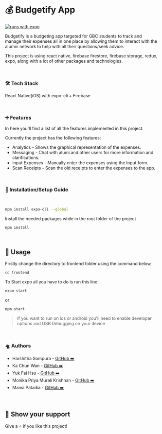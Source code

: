 # 💰 Budgetify App 
[![runs with expo](https://img.shields.io/badge/Runs%20with%20Expo-000.svg?style=flat-square&logo=EXPO&labelColor=f3f3f3&logoColor=000)](https://expo.io/)

Budgetify is a budgeting app targeted for GBC students to track and manage their expenses all in one place by allowing them to interact with the alumni network to help with all their questions/seek advice. 

This project is using react native, firebase firestore, firebase storage, redux, expo, along with a lot of other packages and technologies.

<br>

### 🛠️ Tech Stack

React Native(iOS) with expo-cli + Firebase

<br>

###  ➕ Features

In here you'll find a list of all the features implemented in this project.


Currently the project has the following features:
  * Analytics - Shows the graphical representation of the expenses.
  * Messaging - Chat with alumi and other users for more information and clarifications.
  * Input Expenses - Manually enter the expenses using the Input form.
  * Scan Receipts - Scan the old receipts to enter the expenses to the app.

<br>

### 📱 Installation/Setup Guide
<br>

```sh
npm install expo-cli --global
```

Install the needed packages while in the root folder of the project
```sh
npm install
```

<br>

## 📱 Usage

Firstly change the directory to frontend folder using the command below,

```sh
cd frontend
```

To Start expo all you have to do is run this line

```sh
expo start
```

or

```sh
npm start
```

>If you want to run on ios or android you'll need to enable developer options and USB Debugging on your device

<br>

### 🛸 Authors

* Harshitha Sompura - [GitHub ➡️](https://github.com/h-sompura)
* Ka Chun Wan - [GitHub ➡️](https://github.com/kachunone)
* Yuk Fai Hsu - [GitHub ➡️](https://github.com/yukfaihsu)
* Monika Priya Murali Krishnan - [GitHub ➡️](https://github.com/MonikaPriya98)
* Mansi Patadia - [GitHub ➡️](https://github.com/mansipatadia30)

<br>

## 🌟 Show your support

Give a ⭐️ if you like this project!